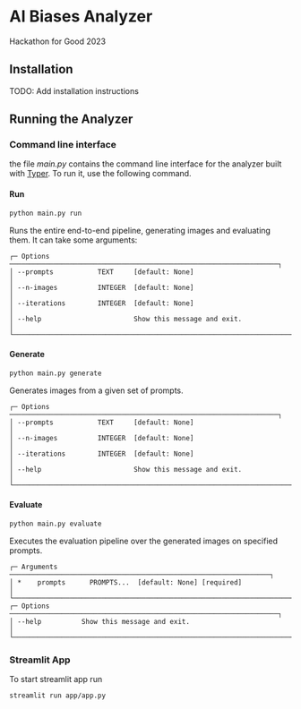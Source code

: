 # AI Biases Analyzer
Hackathon for Good 2023

## Installation

TODO: Add installation instructions

## Running the Analyzer

### Command line interface
the file *main.py* contains the command line interface for the analyzer built with [Typer](https://github.com/tiangolo/typer). To run it, use the following command.

#### Run

```bash
python main.py run
```

Runs the entire end-to-end pipeline, generating images and evaluating them. It can take some arguments:

```
┌─ Options ───────────────────────────────────────────────────────────────────┐
│ --prompts           TEXT     [default: None]                                │
│ --n-images          INTEGER  [default: None]                                │
│ --iterations        INTEGER  [default: None]                                │
│ --help                       Show this message and exit.                    │
└─────────────────────────────────────────────────────────────────────────────┘
```

#### Generate

```bash
python main.py generate
```

Generates images from a given set of prompts.

```
┌─ Options ───────────────────────────────────────────────────────────────────┐
│ --prompts           TEXT     [default: None]                                │
│ --n-images          INTEGER  [default: None]                                │
│ --iterations        INTEGER  [default: None]                                │
│ --help                       Show this message and exit.                    │
└─────────────────────────────────────────────────────────────────────────────┘
```

#### Evaluate

```bash
python main.py evaluate
```

Executes the evaluation pipeline over the generated images on specified prompts.

```
┌─ Arguments ─────────────────────────────────────────────────────────────────┐
│ *    prompts      PROMPTS...  [default: None] [required]                    │
└─────────────────────────────────────────────────────────────────────────────┘
┌─ Options ───────────────────────────────────────────────────────────────────┐
│ --help          Show this message and exit.                                 │
└─────────────────────────────────────────────────────────────────────────────┘

```


### Streamlit App

To start streamlit app run

```bash
streamlit run app/app.py
```